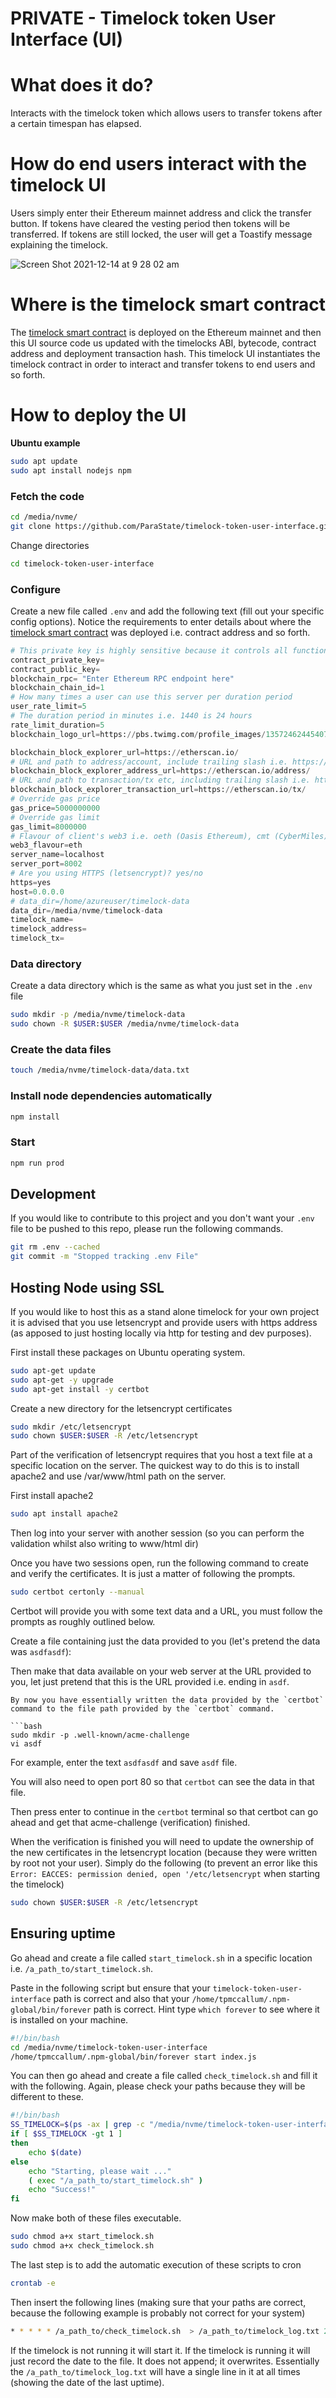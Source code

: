 # PRIVATE - Timelock token User Interface (UI)

# What does it do?

Interacts with the timelock token which allows users to transfer tokens after a certain timespan has elapsed.

# How do end users interact with the timelock UI

Users simply enter their Ethereum mainnet address and click the transfer button. If tokens have cleared the vesting period then tokens will be transferred. If tokens are still locked, the user will get a Toastify message explaining the timelock.

![Screen Shot 2021-12-14 at 9 28 02 am](https://user-images.githubusercontent.com/9831342/145905502-c8a33759-b73e-4b82-aab4-b28524883e11.png)

# Where is the timelock smart contract

The [timelock smart contract](https://github.com/ParaState/timelock-token-deployment/blob/main/Timelock.sol) is deployed on the Ethereum mainnet and then this UI source code us updated with the timelocks ABI, bytecode, contract address and deployment transaction hash. This timelock UI instantiates the timelock contract in order to interact and transfer tokens to end users and so forth.

# How to deploy the UI

**Ubuntu example**

```bash
sudo apt update
sudo apt install nodejs npm
```

### Fetch the code

```bash
cd /media/nvme/
git clone https://github.com/ParaState/timelock-token-user-interface.git
```

Change directories

```bash
cd timelock-token-user-interface
```

### Configure 

Create a new file called `.env` and add the following text (fill out your specific config options). Notice the requirements to enter details about where the [timelock smart contract](https://github.com/ParaState/timelock-token-deployment/blob/main/Timelock.sol) was deployed i.e. contract address and so forth.

```python
# This private key is highly sensitive because it controls all functions that are onlyOwner i.e. can transfer all funds
contract_private_key=
contract_public_key=
blockchain_rpc= "Enter Ethereum RPC endpoint here"
blockchain_chain_id=1
# How many times a user can use this server per duration period
user_rate_limit=5
# The duration period in minutes i.e. 1440 is 24 hours
rate_limit_duration=5
blockchain_logo_url=https://pbs.twimg.com/profile_images/1357246244540751873/zhVBBG5-_400x400.jpg

blockchain_block_explorer_url=https://etherscan.io/
# URL and path to address/account, include trailing slash i.e. https://explore.io/address/
blockchain_block_explorer_address_url=https://etherscan.io/address/
# URL and path to transaction/tx etc, including trailing slash i.e. https://explore.io/tx/
blockchain_block_explorer_transaction_url=https://etherscan.io/tx/
# Override gas price
gas_price=5000000000
# Override gas limit
gas_limit=8000000
# Flavour of client's web3 i.e. oeth (Oasis Ethereum), cmt (CyberMiles), eth (Ethereum), state (ParaState), dot (Polkadot)
web3_flavour=eth
server_name=localhost
server_port=8002
# Are you using HTTPS (letsencrypt)? yes/no
https=yes
host=0.0.0.0
# data_dir=/home/azureuser/timelock-data
data_dir=/media/nvme/timelock-data
timelock_name=
timelock_address=
timelock_tx=
```

### Data directory

Create a data directory which is the same as what you just set in the `.env` file

```bash
sudo mkdir -p /media/nvme/timelock-data
sudo chown -R $USER:$USER /media/nvme/timelock-data
```

### Create the data files

```bash
touch /media/nvme/timelock-data/data.txt
```

### Install node dependencies automatically

```bash
npm install
```

### Start

```bash
npm run prod
```

## Development

If you would like to contribute to this project and you don't want your `.env` file to be pushed to this repo, please run the following commands. 

```bash
git rm .env --cached
git commit -m "Stopped tracking .env File"
```

## Hosting Node using SSL

If you would like to host this as a stand alone timelock for your own project it is advised that you use letsencrypt and provide users with https address (as apposed to just hosting locally via http for testing and dev purposes).

First install these packages on Ubuntu operating system.

```bash
sudo apt-get update
sudo apt-get -y upgrade
sudo apt-get install -y certbot
```

Create a new directory for the letsencrypt certificates

```bash
sudo mkdir /etc/letsencrypt
sudo chown $USER:$USER -R /etc/letsencrypt
```

Part of the verification of letsencrypt requires that you host a text file at a specific location on the server. The quickest way to do this is to install apache2 and use /var/www/html path on the server.

First install apache2

```bash
sudo apt install apache2
```

Then log into your server with another session (so you can perform the validation whilst also writing to www/html dir) 

Once you have two sessions open, run the following command to create and verify the certificates. It is just a matter of following the prompts.

```bash
sudo certbot certonly --manual
```

Certbot will provide you with some text data and a URL, you must follow the prompts as roughly outlined below.

Create a file containing just the data provided to you (let's pretend the data was `asdfasdf`):

Then make that data available on your web server at the URL provided to you, let just pretend that this is the URL provided i.e. ending in `asdf`.

```
By now you have essentially written the data provided by the `certbot` command to the file path provided by the `certbot` command.

```bash
sudo mkdir -p .well-known/acme-challenge
vi asdf
```

For example, enter the text `asdfasdf` and save `asdf` file.

You will also need to open port 80 so that `certbot` can see the data in that file.

Then press enter to continue in the `certbot` terminal so that certbot can go ahead and get that acme-challenge (verification) finished.

When the verification is finished you will need to update the ownership of the new certificates in the letsencrypt location (because they were written by root not your user). Simply do the following (to prevent an error like this `Error: EACCES: permission denied, open '/etc/letsencrypt` when starting the timelock)

```bash
sudo chown $USER:$USER -R /etc/letsencrypt
```
## Ensuring uptime

Go ahead and create a file called `start_timelock.sh` in a specific location i.e. `/a_path_to/start_timelock.sh`. 

Paste in the following script but ensure that your `timelock-token-user-interface` path is correct and also that your `/home/tpmccallum/.npm-global/bin/forever` path is correct. Hint type `which forever` to see where it is installed on your machine.

```bash
#!/bin/bash
cd /media/nvme/timelock-token-user-interface
/home/tpmccallum/.npm-global/bin/forever start index.js
```

You can then go ahead and create a file called `check_timelock.sh` and fill it with the following. Again, please check your paths because they will be different to these.

```bash
#!/bin/bash
SS_TIMELOCK=$(ps -ax | grep -c "/media/nvme/timelock-token-user-interface/index.js")
if [ $SS_TIMELOCK -gt 1 ] 
then
    echo $(date)
else
    echo "Starting, please wait ..."
    ( exec "/a_path_to/start_timelock.sh" )
    echo "Success!"  
fi
```

Now make both of these files executable.

```bash
sudo chmod a+x start_timelock.sh
sudo chmod a+x check_timelock.sh
```

The last step is to add the automatic execution of these scripts to cron

```bash
crontab -e
```

Then insert the following lines (making sure that your paths are correct, because the following example is probably not correct for your system)

```bash
* * * * * /a_path_to/check_timelock.sh  > /a_path_to/timelock_log.txt 2>&1
```

If the timelock is not running it will start it. If the timelock is running it will just record the date to the file. It does not append; it overwrites. Essentially the `/a_path_to/timelock_log.txt` will have a single line in it at all times (showing the date of the last uptime).

